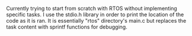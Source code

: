 Currently trying to start from scratch with RTOS without implementing specific tasks. I use the stdio.h library in order to print the location of the code as it is ran.
It is essentially "rtos" directory's main.c but replaces the task content with sprintf functions for debugging.
